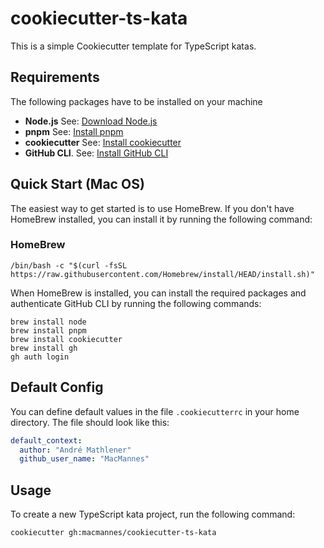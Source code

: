 # cookiecutter-ts-kata

This is a simple Cookiecutter template for TypeScript katas.

## Requirements

The following packages have to be installed on your machine

-  **Node.js** See: [Download Node.js](https://nodejs.org/en/download/package-manager)
-  **pnpm** See: [Install pnpm](https://pnpm.io/installation)
-  **cookiecutter** See: [Install cookiecutter](https://cookiecutter.readthedocs.io/en/1.7.0/installation.html)
-  **GitHub CLI**. See: [Install GitHub CLI](https://cli.github.com/manual/installation)

## Quick Start (Mac OS)

The easiest way to get started is to use HomeBrew. If you don't have HomeBrew installed, you can install it by running the following command:

### HomeBrew 

```shell
/bin/bash -c "$(curl -fsSL https://raw.githubusercontent.com/Homebrew/install/HEAD/install.sh)"
```

When HomeBrew is installed, you can install the required packages and authenticate GitHub CLI by running the following commands:

```shell
brew install node
brew install pnpm
brew install cookiecutter
brew install gh
gh auth login
```

## Default Config

You can define default values in the file `.cookiecutterrc` in your home directory. The file should look like this:

```yaml
default_context:
  author: "André Mathlener"
  github_user_name: "MacMannes"
```

## Usage

To create a new TypeScript kata project, run the following command:

```shell
cookiecutter gh:macmannes/cookiecutter-ts-kata
```
